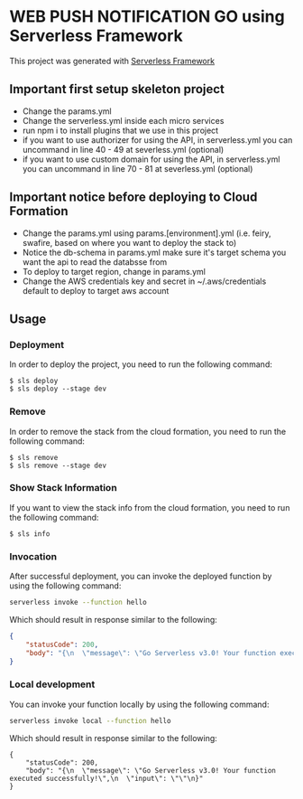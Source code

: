 # WEB PUSH NOTIFICATION GO using Serverless Framework

This project was generated with [Serverless Framework](https://www.serverless.com/framework)

## Important first setup skeleton project

- Change the params.yml
- Change the serverless.yml inside each micro services
- run npm i to install plugins that we use in this project
- if you want to use authorizer for using the API, in serverless.yml you can uncommand in line 40 - 49 at severless.yml (optional)
- if you want to use custom domain for using the API, in serverless.yml you can uncommand in line 70 - 81 at severless.yml (optional)

## Important notice before deploying to Cloud Formation

- Change the params.yml using params.[environment].yml (i.e. feiry, swafire, based on where you want to deploy the stack to)
- Notice the db-schema in params.yml make sure it's target schema you want the api to read the databsse from
- To deploy to target region, change in params.yml
- Change the AWS credentials key and secret in ~/.aws/credentials default to deploy to target aws account

## Usage

### Deployment

In order to deploy the project, you need to run the following command:

```
$ sls deploy
$ sls deploy --stage dev
```
### Remove

In order to remove the stack from the cloud formation, you need to run the following command:

```
$ sls remove
$ sls remove --stage dev
```

### Show Stack Information

If you want to view the stack info from the cloud formation, you need to run the following command:

```
$ sls info
```

### Invocation

After successful deployment, you can invoke the deployed function by using the following command:

```bash
serverless invoke --function hello
```

Which should result in response similar to the following:

```json
{
    "statusCode": 200,
    "body": "{\n  \"message\": \"Go Serverless v3.0! Your function executed successfully!\",\n  \"input\": {}\n}"
}
```

### Local development

You can invoke your function locally by using the following command:

```bash
serverless invoke local --function hello
```

Which should result in response similar to the following:

```
{
    "statusCode": 200,
    "body": "{\n  \"message\": \"Go Serverless v3.0! Your function executed successfully!\",\n  \"input\": \"\"\n}"
}
```
